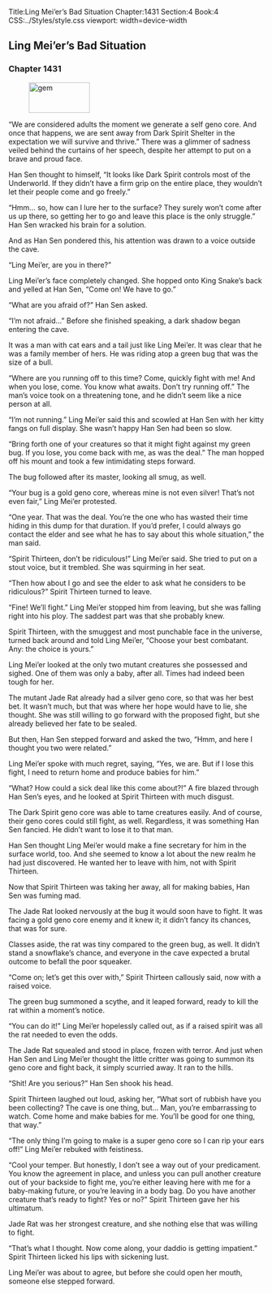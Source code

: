 Title:Ling Mei’er’s Bad Situation 
Chapter:1431 
Section:4 
Book:4 
CSS:../Styles/style.css 
viewport: width=device-width
  
## Ling Mei’er’s Bad Situation
### Chapter 1431
  
<figure>
	<img src="../Images/gem.gif" alt="gem" id="gem" width="120" height="60" />
</figure>
  

  
“We are considered adults the moment we generate a self geno core. And once that happens, we are sent away from Dark Spirit Shelter in the expectation we will survive and thrive.” There was a glimmer of sadness veiled behind the curtains of her speech, despite her attempt to put on a brave and proud face.

Han Sen thought to himself, “It looks like Dark Spirit controls most of the Underworld. If they didn’t have a firm grip on the entire place, they wouldn’t let their people come and go freely.”

“Hmm… so, how can I lure her to the surface? They surely won’t come after us up there, so getting her to go and leave this place is the only struggle.” Han Sen wracked his brain for a solution.

And as Han Sen pondered this, his attention was drawn to a voice outside the cave.

“Ling Mei’er, are you in there?”

Ling Mei’er’s face completely changed. She hopped onto King Snake’s back and yelled at Han Sen, “Come on! We have to go.”

“What are you afraid of?” Han Sen asked.

“I’m not afraid…” Before she finished speaking, a dark shadow began entering the cave.

It was a man with cat ears and a tail just like Ling Mei’er. It was clear that he was a family member of hers. He was riding atop a green bug that was the size of a bull.

“Where are you running off to this time? Come, quickly fight with me! And when you lose, come. You know what awaits. Don’t try running off.” The man’s voice took on a threatening tone, and he didn’t seem like a nice person at all.

“I’m not running.” Ling Mei’er said this and scowled at Han Sen with her kitty fangs on full display. She wasn’t happy Han Sen had been so slow.

“Bring forth one of your creatures so that it might fight against my green bug. If you lose, you come back with me, as was the deal.” The man hopped off his mount and took a few intimidating steps forward.

The bug followed after its master, looking all smug, as well.

“Your bug is a gold geno core, whereas mine is not even silver! That’s not even fair,” Ling Mei’er protested.

“One year. That was the deal. You’re the one who has wasted their time hiding in this dump for that duration. If you’d prefer, I could always go contact the elder and see what he has to say about this whole situation,” the man said.

“Spirit Thirteen, don’t be ridiculous!” Ling Mei’er said. She tried to put on a stout voice, but it trembled. She was squirming in her seat.

“Then how about I go and see the elder to ask what he considers to be ridiculous?” Spirit Thirteen turned to leave.

“Fine! We’ll fight.” Ling Mei’er stopped him from leaving, but she was falling right into his ploy. The saddest part was that she probably knew.

Spirit Thirteen, with the smuggest and most punchable face in the universe, turned back around and told Ling Mei’er, “Choose your best combatant. Any: the choice is yours.”

Ling Mei’er looked at the only two mutant creatures she possessed and sighed. One of them was only a baby, after all. Times had indeed been tough for her.

The mutant Jade Rat already had a silver geno core, so that was her best bet. It wasn’t much, but that was where her hope would have to lie, she thought. She was still willing to go forward with the proposed fight, but she already believed her fate to be sealed.

But then, Han Sen stepped forward and asked the two, “Hmm, and here I thought you two were related.”

Ling Mei’er spoke with much regret, saying, “Yes, we are. But if I lose this fight, I need to return home and produce babies for him.”

“What? How could a sick deal like this come about?!” A fire blazed through Han Sen’s eyes, and he looked at Spirit Thirteen with much disgust.

The Dark Spirit geno core was able to tame creatures easily. And of course, their geno cores could still fight, as well. Regardless, it was something Han Sen fancied. He didn’t want to lose it to that man.

Han Sen thought Ling Mei’er would make a fine secretary for him in the surface world, too. And she seemed to know a lot about the new realm he had just discovered. He wanted her to leave with him, not with Spirit Thirteen.

Now that Spirit Thirteen was taking her away, all for making babies, Han Sen was fuming mad.

The Jade Rat looked nervously at the bug it would soon have to fight. It was facing a gold geno core enemy and it knew it; it didn’t fancy its chances, that was for sure.

Classes aside, the rat was tiny compared to the green bug, as well. It didn’t stand a snowflake’s chance, and everyone in the cave expected a brutal outcome to befall the poor squeaker.

“Come on; let’s get this over with,” Spirit Thirteen callously said, now with a raised voice.

The green bug summoned a scythe, and it leaped forward, ready to kill the rat within a moment’s notice.

“You can do it!” Ling Mei’er hopelessly called out, as if a raised spirit was all the rat needed to even the odds.

The Jade Rat squealed and stood in place, frozen with terror. And just when Han Sen and Ling Mei’er thought the little critter was going to summon its geno core and fight back, it simply scurried away. It ran to the hills.

“Shit! Are you serious?” Han Sen shook his head.

Spirit Thirteen laughed out loud, asking her, “What sort of rubbish have you been collecting? The cave is one thing, but… Man, you’re embarrassing to watch. Come home and make babies for me. You’ll be good for one thing, that way.”

“The only thing I’m going to make is a super geno core so I can rip your ears off!” Ling Mei’er rebuked with feistiness.

“Cool your temper. But honestly, I don’t see a way out of your predicament. You know the agreement in place, and unless you can pull another creature out of your backside to fight me, you’re either leaving here with me for a baby-making future, or you’re leaving in a body bag. Do you have another creature that’s ready to fight? Yes or no?” Spirit Thirteen gave her his ultimatum.

Jade Rat was her strongest creature, and she nothing else that was willing to fight.

“That’s what I thought. Now come along, your daddio is getting impatient.” Spirit Thirteen licked his lips with sickening lust.

Ling Mei’er was about to agree, but before she could open her mouth, someone else stepped forward.
